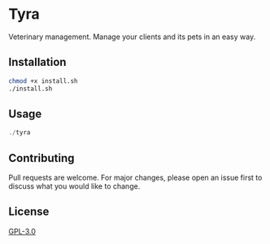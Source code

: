 # Tyra
Veterinary management.
Manage your clients and its pets in an easy way.

## Installation
```bash
chmod +x install.sh
./install.sh
```

## Usage
```c++
./tyra
```

## Contributing
Pull requests are welcome. For major changes, please open an issue first
to discuss what you would like to change.

## License
[GPL-3.0](https://www.gnu.org/licenses/gpl-3.0.en.html)
